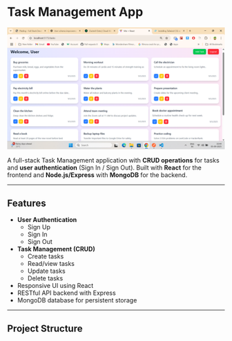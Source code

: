 # Task Management App

![App Preview](frontend/public/d.png)

A full-stack Task Management application with **CRUD operations** for tasks and **user authentication** (Sign In / Sign Out). Built with **React** for the frontend and **Node.js/Express** with **MongoDB** for the backend.

---

## Features

- **User Authentication**
  - Sign Up
  - Sign In
  - Sign Out
- **Task Management (CRUD)**
  - Create tasks
  - Read/view tasks
  - Update tasks
  - Delete tasks
- Responsive UI using React
- RESTful API backend with Express
- MongoDB database for persistent storage

---

## Project Structure

